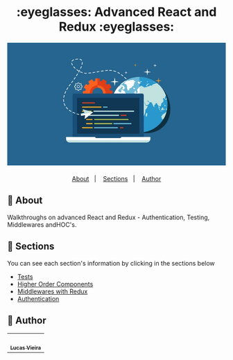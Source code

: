 <h1 align="center">:eyeglasses: Advanced React and Redux :eyeglasses:</h1>
<h4 align="center">
  <img src="./.github/banner.jpg" /><br>
</h4>

<p align="center">
  <a href="#page_facing_up-about">About</a>&nbsp;&nbsp;&nbsp;|&nbsp;&nbsp;&nbsp;
  <a href="#bookmark_tabs-sections">Sections</a>&nbsp;&nbsp;&nbsp;|&nbsp;&nbsp;&nbsp;
  <a href="#pencil-author">Author</a>
</p>


## :page_facing_up: About

Walkthroughs on advanced React and Redux - Authentication, Testing, Middlewares andHOC's.

## :bookmark_tabs: Sections

You can see each section's information by clicking in the sections below

- [Tests](https://github.com/Lukazovic/Advanced-React-and-Redux/tree/master/testing)
- [Higher Order Components](https://github.com/Lukazovic/Advanced-React-and-Redux/tree/master/higher-order-components)
- [Middlewares with Redux](https://github.com/Lukazovic/Advanced-React-and-Redux/tree/master/middlewares-with-redux)
- [Authentication](https://github.com/Lukazovic/Advanced-React-and-Redux/tree/master/Authentication)

## :pencil: Author

<table>
  <tr>
    <td align="center"><a href="https://github.com/Lukazovic"><img src="https://avatars0.githubusercontent.com/u/54550926?s=460&u=cdeeac652ce0597a986fbdcff6e249ad27a1f1da&v=4" width="100px;" alt=""/><br /><sub><b>Lucas Vieira</b></sub></a><br /></td>
  <tr>
</table>
